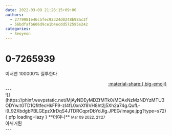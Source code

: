 ```yaml
---
date: 2022-03-09 21:26:15+09:00
authors:
  - 2779981e46c5fec92324d0248b98ac2f
  - 56bdfafb606d9ce1b4ecdd572595e242
categories:
  - Seoyeon
---
```


# 0-7265939

<div class="post-container" markdown="1">
<div class="content-container md-sidebar__scrollwrap" markdown="1">

이서연 100000% 질투한다

</div>
</div>

<div style="text-align: right;" markdown="1">
<a href="https://weverse.io/fromis9/fanpost/0-7265939" style="text-align: right;">:material-share:{.big-emoji}</a>
</div>
---

<div class="comments-container md-sidebar__scrollwrap" markdown="1">
<div class="comment" markdown="1">
<div class='id-container' markdown="1">
![](https://phinf.wevpstatic.net/MjAyNDEyMDZfMTk0/MDAxNzMzNDYzMTU3ODYw.tGTD1QfitfecHkFF9-zI4fL0xnXf8VH8ht2j5Xh2a74g.QufL-i9_92XbdgbPBLGEpzXIrDqS4JTDRCqprDbYdJIg.JPEG/image.jpg?type=s72){ pfp loading=lazy }
**<span class="artist">더여니</span>** <small>Mar 09 2022, 21:27</small><br>
</div>
<div class='comment-body' markdown="1">
아뉘거둰
</div>
</div>
</div>
---
